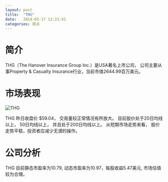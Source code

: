 ```yaml
---
layout: post
title:  "THG"
date:   2014-02-17 12:21:41
categories: 观点
---
```


# 简介
THG（The Hanover Insurance Group Inc.）是USA著名上市公司，
公司主要从事Property & Casualty Insurance行业，当前市值2644.99百万美元。

# 市场表现

![THG](http://finviz.com/chart.ashx?t=THG&ty=c&ta=1&p=d&s=l)

THG 昨日收盘价 $59.04，
交易量较正常情况有所放大。
目前股价处于20日均线以上，
50日均线以上，
并且处于200日均线以上。
从短期市场走势来看，
股价走势平稳，投资者应减少无谓的操作。

# 公司分析
THG 目前静态市盈率为10.79, 动态市盈率为10.97，每股收益5.47美元,
市场估值较为合理。

